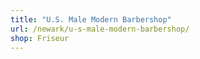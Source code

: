 ```yaml
---
title: "U.S. Male Modern Barbershop"
url: /newark/u-s-male-modern-barbershop/
shop: Friseur
---
```

